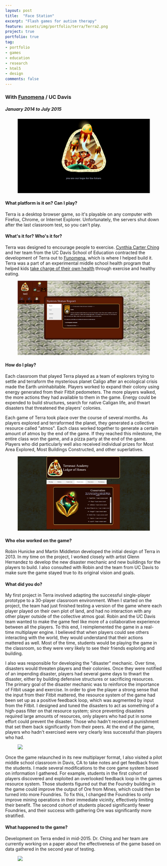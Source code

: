 ```yaml
---
layout: post
title:  "Face Station"
excerpt: "Flash games for autism therapy"
feature: assets/img/portfolio/terra/Terra2.png
project: true
portfolio: true
tag:
- portfolio
- games
- education
- research
- html5
- design
comments: false
---
```


### With [Funomena](http://www.funomena.com) / UC Davis

##### January 2014 to July 2015

<figure>
	<a href="/assets/img/portfolio/terra/Terra1.png"><img src="/assets/img/portfolio/terra/Terra1.png"/></a>
	<figcaption></figcaption>
</figure>

#### What platform is it on?  Can I play?
Terra is a desktop browser game, so it's playable on any computer with Firefox, Chrome, or Internet Explorer.  Unfortunately, the servers shut down after the last classroom test, so you can't play.

#### What's it for?  Who's it for?
Terra was designed to encourage people to exercise.  [Cynthia Carter Ching](http://education.ucdavis.edu/faculty-profile/cynthia-carter-ching) and her team from the UC Davis School of Education contracted the development of Terra out to [Funomena](http://www.funomena.com/terra/), which is where I helped build it.  Terra was a part of an experimental middle school health program that helped kids [take charge of their own health](http://education.ucdavis.edu/news-release/designing-video-games-put-kids-charge-their-own-health) through exercise and healthy eating.

<figure>
	<a href="/assets/img/portfolio/terra/Terra6.png"><img src="/assets/img/portfolio/terra/Terra6.png"/></a>
	<figcaption></figcaption>
</figure>

#### How do I play?
Each classroom that played Terra played as a team of explorers trying to settle and terraform the mysterious planet Caligo after an ecological crisis made the Earth uninhabitable.  Players worked to expand their colony using energy generated from their Fitbit pedometers.  The more players walked, the more actions they had available to them in the game.  Energy could be expended to build structures, search for native Caligan life, and thwart disasters that threatened the players' colonies.

Each game of Terra took place over the course of several months.  As players explored and terraformed the planet, they generated a collective resource called "atmos".  Each class worked together to generate a certain amount of atmos by the end of the game.  If they reached this milestone, the entire class won the game, and a pizza party at the end of the game.  Players who did particularly well also received individual prizes for Most Area Explored, Most Buildings Constructed, and other superlatives.

<figure>
	<a href="/assets/img/portfolio/terra/Terra7.png"><img src="/assets/img/portfolio/terra/Terra7.png"/></a>
	<figcaption></figcaption>
</figure>

#### Who else worked on the game?
Robin Hunicke and Martin Middleton developed the initial design of Terra in 2013.  In my time on the project, I worked closely with artist Glenn Hernandez to develop the new disaster mechanic and new buildings for the players to build.  I also consulted with Robin and the team from UC Davis to make sure the game stayed true to its original vision and goals.

#### What did you do?
My first project in Terra involved adapting the successful single-player prototype to a 30-player classroom environment.  When I started on the project, the team had just finished testing a version of the game where each player played on their own plot of land, and had no interaction with any other player outside of the collective atmos goal.  Robin and the UC Davis team wanted to make the game feel like more of a collaborative experience between all the players.  To this end, I reimplemented the game in a real-time multiplayer engine.  I believed that when players could see others interacting with the world, they would understand that their actions mattered as well.  Most of the time, students would be playing the game in the classroom, so they were very likely to see their friends exploring and building.

I also was responsible for developing the "disaster" mechanic.  Over time, disasters would threaten players and their colonies.  Once they were notified of an impending disaster, players had several game days to thwart the disaster, either by building defensive structures or sacrificing resources.  The primary goal of the disaster mechanic was to reinforce the importance of Fitbit usage and exercise.  In order to give the player a strong sense that the input from their Fitbit mattered, the resource system of the game had been set up as a positive feedback loop, which was augmented by input from the Fitbit.  I designed and tuned the disasters to act as something of a high-pass filter on that resource system; since preventing disasters required large amounts of resources, only players who had put in some effort could prevent the disaster.  Those who hadn't received a punishment that set them back significantly from their peers.  At the end of the game, players who hadn't exercised were very clearly less successful than players who had.

<figure>
	<a href="/assets/img/portfolio/Terra5.png"><img src="/assets/img/portfolio/Terra5.png"/></a>
	<figcaption></figcaption>
</figure>

Once the game relaunched in its new multiplayer format, I also visited a pilot middle school classroom in Davis, CA to take notes and get feedback from the students.  I made several modifications to the core game system based on information I gathered.  For example, students in the first cohort of players discovered and exploited an overlooked feedback loop in the games resource system.  Those students figured out that the Foundry building in the game could improve the output of Ore from Mines, which could then be turned into more Foundries.  To fix this, I changed the Foundries to only improve mining operations in their immediate vicinity, effectively limiting their benefit.  The second cohort of students placed significantly fewer Foundries, and their success with gathering Ore was significantly more stratified.

#### What happened to the game?
Development on Terra ended in mid-2015.  Dr. Ching and her team are currently working on a paper about the effectiveness of the game based on data gathered in the second year of testing.

<figure>
	<a href="/assets/img/portfolio/Terra3.png"><img src="/assets/img/portfolio/Terra3.png"/></a>
	<figcaption></figcaption>
</figure>